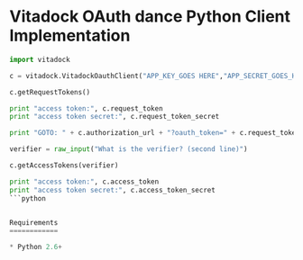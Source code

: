 Vitadock OAuth dance Python Client Implementation
=============


```python
import vitadock

c = vitadock.VitadockOauthClient("APP_KEY_GOES HERE","APP_SECRET_GOES_HERE")

c.getRequestTokens()

print "access token:", c.request_token
print "access token secret:", c.request_token_secret

print "GOTO: " + c.authorization_url + "?oauth_token=" + c.request_token

verifier = raw_input("What is the verifier? (second line)")

c.getAccessTokens(verifier)

print "access token:", c.access_token
print "access token secret:", c.access_token_secret
```python


Requirements
============

* Python 2.6+